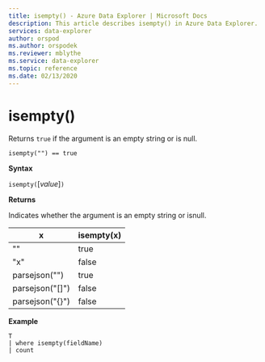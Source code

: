 ```yaml
---
title: isempty() - Azure Data Explorer | Microsoft Docs
description: This article describes isempty() in Azure Data Explorer.
services: data-explorer
author: orspod
ms.author: orspodek
ms.reviewer: mblythe
ms.service: data-explorer
ms.topic: reference
ms.date: 02/13/2020
---
```

# isempty()

Returns `true` if the argument is an empty string or is null.
    
```kusto
isempty("") == true
```

**Syntax**

`isempty(`[*value*]`)`

**Returns**

Indicates whether the argument is an empty string or isnull.

|x|isempty(x)
|---|---
| "" | true
|"x" | false
|parsejson("")|true
|parsejson("[]")|false
|parsejson("{}")|false

**Example**

```kusto
T
| where isempty(fieldName)
| count
```